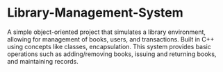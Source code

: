 # Library-Management-System
A simple object-oriented project that simulates a library environment, allowing for management of books, users, and transactions. Built in C++ using concepts like classes, encapsulation. This system provides basic operations such as adding/removing books, issuing and returning books, and maintaining records.
